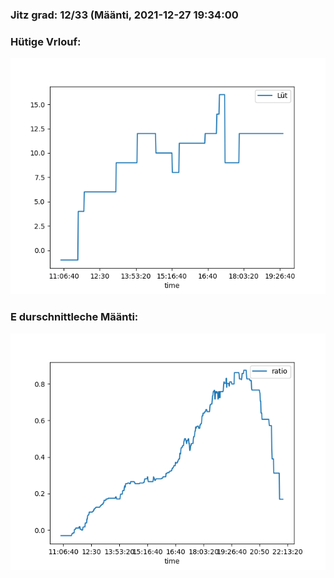 ### Jitz grad: 12/33 (Määnti, 2021-12-27 19:34:00

### Hütige Vrlouf:
![Graph](Today.png)

### E durschnittleche Määnti:
![Graph](Määnti.png)